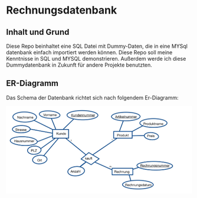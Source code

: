 # Rechnungsdatenbank
## Inhalt und Grund

Diese Repo beinhaltet eine SQL Datei mit Dummy-Daten, die in eine MYSql datenbank einfach importiert werden können. Diese Repo soll meine Kenntnisse in SQL und MYSQL demonstrieren. Außerdem werde ich diese Dummydatenbank in Zukunft für andere Projekte benutzten.

## ER-Diagramm

Das Schema der Datenbank richtet sich nach folgendem Er-Diagramm:

![ER-Diagramm](/assets/images/ER-Diagramm.jpg)
